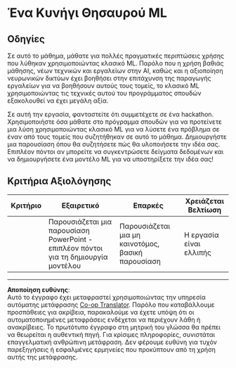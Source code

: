 <!--
CO_OP_TRANSLATOR_METADATA:
{
  "original_hash": "fdebfcd0a3f12c9e2b436ded1aa79885",
  "translation_date": "2025-09-05T00:14:05+00:00",
  "source_file": "9-Real-World/1-Applications/assignment.md",
  "language_code": "el"
}
-->
# Ένα Κυνήγι Θησαυρού ML

## Οδηγίες

Σε αυτό το μάθημα, μάθατε για πολλές πραγματικές περιπτώσεις χρήσης που λύθηκαν χρησιμοποιώντας κλασικό ML. Παρόλο που η χρήση βαθιάς μάθησης, νέων τεχνικών και εργαλείων στην AI, καθώς και η αξιοποίηση νευρωνικών δικτύων έχει βοηθήσει στην επιτάχυνση της παραγωγής εργαλείων για να βοηθήσουν αυτούς τους τομείς, το κλασικό ML χρησιμοποιώντας τις τεχνικές αυτού του προγράμματος σπουδών εξακολουθεί να έχει μεγάλη αξία.

Σε αυτή την εργασία, φανταστείτε ότι συμμετέχετε σε ένα hackathon. Χρησιμοποιήστε όσα μάθατε στο πρόγραμμα σπουδών για να προτείνετε μια λύση χρησιμοποιώντας κλασικό ML για να λύσετε ένα πρόβλημα σε έναν από τους τομείς που συζητήθηκαν σε αυτό το μάθημα. Δημιουργήστε μια παρουσίαση όπου θα συζητήσετε πώς θα υλοποιήσετε την ιδέα σας. Επιπλέον πόντοι αν μπορείτε να συγκεντρώσετε δείγματα δεδομένων και να δημιουργήσετε ένα μοντέλο ML για να υποστηρίξετε την ιδέα σας!

## Κριτήρια Αξιολόγησης

| Κριτήριο | Εξαιρετικό                                                          | Επαρκές                                           | Χρειάζεται Βελτίωση    |
| -------- | ------------------------------------------------------------------- | ------------------------------------------------- | ---------------------- |
|          | Παρουσιάζεται μια παρουσίαση PowerPoint - επιπλέον πόντοι για τη δημιουργία μοντέλου | Παρουσιάζεται μια μη καινοτόμος, βασική παρουσίαση | Η εργασία είναι ελλιπής |

---

**Αποποίηση ευθύνης**:  
Αυτό το έγγραφο έχει μεταφραστεί χρησιμοποιώντας την υπηρεσία αυτόματης μετάφρασης [Co-op Translator](https://github.com/Azure/co-op-translator). Παρόλο που καταβάλλουμε προσπάθειες για ακρίβεια, παρακαλούμε να έχετε υπόψη ότι οι αυτοματοποιημένες μεταφράσεις ενδέχεται να περιέχουν λάθη ή ανακρίβειες. Το πρωτότυπο έγγραφο στη μητρική του γλώσσα θα πρέπει να θεωρείται η αυθεντική πηγή. Για κρίσιμες πληροφορίες, συνιστάται επαγγελματική ανθρώπινη μετάφραση. Δεν φέρουμε ευθύνη για τυχόν παρεξηγήσεις ή εσφαλμένες ερμηνείες που προκύπτουν από τη χρήση αυτής της μετάφρασης.